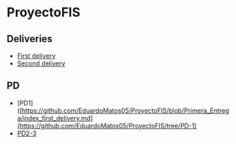 # ProyectoFIS 

## Deliveries

 - [First delivery](https://github.com/EduardoMatos05/ProyectoFIS/blob/Primera_Entrega/index_first_delivery.md)
 - [Second delivery](https://github.com/EduardoMatos05/ProyectoFIS/blob/Segunda_Entrega/index_second_delivery.md)

## PD
 - [PD1]([https://github.com/EduardoMatos05/ProyectoFIS/blob/Primera_Entrega/index_first_delivery.md](https://github.com/EduardoMatos05/ProyectoFIS/tree/PD-1)
 - [PD2-3]([https://github.com/EduardoMatos05/ProyectoFIS/blob/Segunda_Entrega/index_second_delivery.md](https://github.com/EduardoMatos05/ProyectoFIS/tree/PD2-3)https://github.com/EduardoMatos05/ProyectoFIS/tree/PD2-3)
